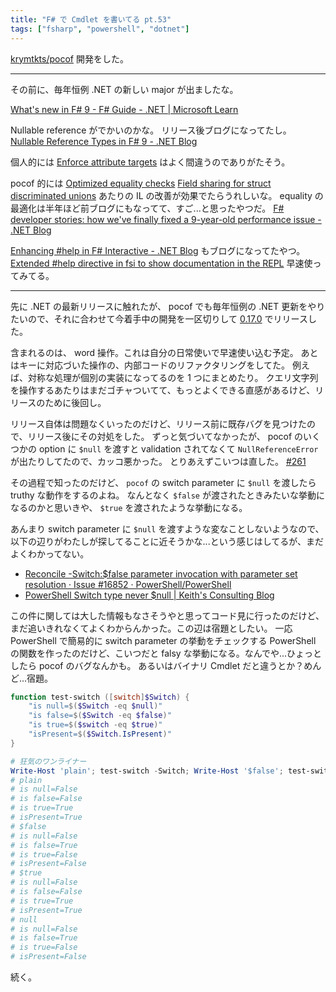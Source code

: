 ```yaml
---
title: "F# で Cmdlet を書いてる pt.53"
tags: ["fsharp", "powershell", "dotnet"]
---
```


[krymtkts/pocof](https://github.com/krymtkts/pocof) 開発をした。

---

その前に、毎年恒例 .NET の新しい major が出ましたな。

[What's new in F# 9 - F# Guide - .NET | Microsoft Learn](https://learn.microsoft.com/en-us/dotnet/fsharp/whats-new/fsharp-9)

Nullable reference がでかいのかな。 リリース後ブログになってたし。 [Nullable Reference Types in F# 9 - .NET Blog](https://devblogs.microsoft.com/dotnet/nullable-reference-types-in-fsharp-9/)

個人的には [Enforce attribute targets](https://learn.microsoft.com/en-us/dotnet/fsharp/whats-new/fsharp-9#enforce-attribute-targets) はよく間違うのでありがたそう。

pocof 的には [Optimized equality checks](https://learn.microsoft.com/en-us/dotnet/fsharp/whats-new/fsharp-9#optimized-equality-checks) [Field sharing for struct discriminated unions](https://learn.microsoft.com/en-us/dotnet/fsharp/whats-new/fsharp-9#field-sharing-for-struct-discriminated-unions) あたりの IL の改善が効果でたらうれしいな。
equality の最適化は半年ほど前ブログにもなってて、すご...と思ったやつだ。 [F# developer stories: how we've finally fixed a 9-year-old performance issue - .NET Blog](https://devblogs.microsoft.com/dotnet/fsharp-developer-stories-how-weve-finally-fixed-a-9yearold-performance-issue/)

[Enhancing #help in F# Interactive - .NET Blog](https://devblogs.microsoft.com/dotnet/enhancing-help-in-fsi/) もブログになってたやつ。
[Extended #help directive in fsi to show documentation in the REPL](https://learn.microsoft.com/en-us/dotnet/fsharp/whats-new/fsharp-9#extended-help-directive-in-fsi-to-show-documentation-in-the-repl)
早速使ってみてる。

---

先に .NET の最新リリースに触れたが、 pocof でも毎年恒例の .NET 更新をやりたいので、それに合わせて今着手中の開発を一区切りして [0.17.0](https://www.powershellgallery.com/packages/pocof/0.17.0) でリリースした。

含まれるのは、 word 操作。これは自分の日常使いで早速使い込む予定。
あとはキーに対応づいた操作の、内部コードのリファクタリングをしてた。
例えば、対称な処理が個別の実装になってるのを 1 つにまとめたり。
クエリ文字列を操作するあたりはまだゴチャついてて、もっとよくできる直感があるけど、リリースのために後回し。

リリース自体は問題なくいったのだけど、リリース前に既存バグを見つけたので、リリース後にその対処をした。
ずっと気づいてなかったが、 pocof のいくつかの option に `$null` を渡すと validation されてなくて `NullReferenceError` が出たりしてたので、カッコ悪かった。
とりあえずこいつは直した。 [#261](https://github.com/krymtkts/pocof/pull/261)

その過程で知ったのだけど、 `pocof` の switch parameter に `$null` を渡したら truthy な動作をするのよね。
なんとなく `$false` が渡されたときみたいな挙動になるのかと思いきや、 `$true` を渡されたような挙動になる。

あんまり switch parameter に `$null` を渡すような変なことしないようなので、以下の辺りがわたしが探してることに近そうかな...という感じはしてるが、まだよくわかってない。

- [Reconcile -Switch:$false parameter invocation with parameter set resolution · Issue #16852 · PowerShell/PowerShell](https://github.com/PowerShell/PowerShell/issues/16852)
- [PowerShell Switch type never $null | Keith's Consulting Blog](https://keithga.wordpress.com/2017/10/09/powershell-switch-type-never-null/)

この件に関しては大した情報もなさそうやと思ってコード見に行ったのだけど、まだ追いきれなくてよくわからんかった。この辺は宿題としたい。
一応 PowerShell で簡易的に switch parameter の挙動をチェックする PowerShell の関数を作ったのだけど、こいつだと falsy な挙動になる。なんでや...ひょっとしたら pocof のバグなんかも。
あるいはバイナリ Cmdlet だと違うとか？めんど...宿題。

```powershell
function test-switch ([switch]$Switch) {
    "is null=$($Switch -eq $null)"
    "is false=$($Switch -eq $false)"
    "is true=$($switch -eq $true)"
    "isPresent=$($Switch.IsPresent)"
}

# 狂気のワンライナー
Write-Host 'plain'; test-switch -Switch; Write-Host '$false'; test-switch -Switch:$false; Write-Host '$true'; test-switch -Switch:$true; Write-Host 'null'; test-switch -Switch:$null
# plain
# is null=False
# is false=False
# is true=True
# isPresent=True
# $false
# is null=False
# is false=True
# is true=False
# isPresent=False
# $true
# is null=False
# is false=False
# is true=True
# isPresent=True
# null
# is null=False
# is false=True
# is true=False
# isPresent=False
```

続く。
